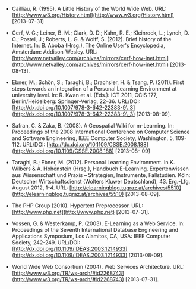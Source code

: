 <!-- filename: 99_Literatur.md -->
<!-- title: Literatur -->

- Cailliau, R. (1995). A Little History of the World Wide Web. URL: [http://www.w3.org/History.html](http://www.w3.org/History.html) \[2013-07-31]

- Cerf, V. G.; Leiner, B. M.; Clark, D. D.; Kahn, R. E.; Kleinrock, L.; Lynch, D. C.; Postel, J.; Roberts, L. G. & Wolff, S. (2012). Brief history of the Internet. In: B. Aboba (Hrsg.), The Online User's Encyclopedia, Amsterdam: Addison-Wesley. URL: [http://www.netvalley.com/archives/mirrors/cerf-how-inet.html](http://www.netvalley.com/archives/mirrors/cerf-how-inet.html) \[2013-08-13].

- Ebner, M.; Schön, S.; Taraghi, B.; Drachsler, H. & Tsang, P. (2011). First steps towards an integration of a Personal Learning Environment at university level. In: R. Kwan et al. (Eds.): ICT 2011, CCIS 177, Berlin/Heidelberg: Springer-Verlag, 22–36. URL/DOI: [http://dx.doi.org/10.1007/978-3-642-22383-9\_3](http://dx.doi.org/10.1007/978-3-642-22383-9\_3) \[2013-08-09].

- Safran, C. & Zaka, B. (2008). A Geospatial Wiki for m-Learning. In: Proceedings of the 2008 International Conference on Computer Science and Software Engineering, IEEE Computer Society, Washington, 5, 109-112. URL/DOI: [http://dx.doi.org/10.1109/CSSE.2008.188](http://dx.doi.org/10.1109/CSSE.2008.188) \[2013-08- 09]

- Taraghi, B.; Ebner, M. (2012). Personal Learning Environment. In K. Wilbers & A. Hohenstein (Hrsg.), Handbuch E-Learning. Expertenwissen aus Wissenschaft und Praxis – Strategien, Instrumente, Fallstudien. Köln: Deutscher Wirtschaftsdienst (Wolters Kluwer Deutschland), 43. Erg.-Lfg. August 2012, 1-4. URL: [http://elearningblog.tugraz.at/archives/5510](http://elearningblog.tugraz.at/archives/5510) \[2013-08-09].

- The PHP Group (2010). Hypertext Preprocessor. URL: [http://www.php.net](http://www.php.net) \[2013-07-31].

- Vossen, G. & Westerkamp, P. (2003). E-Learning as a Web Service. In: Proceedings of the Seventh International Database Engineering and Applications Symposium, Los Alamitos, CA, USA: IEEE Computer Society, 242-249. URL/DOI: [http://dx.doi.org/10.1109/IDEAS.2003.1214933](http://dx.doi.org/10.1109/IDEAS.2003.1214933) \[2013-08-09].

- World Wide Web Consortium (2004). Web Services Architecture. URL: [http://www.w3.org/TR/ws-arch/#id2268743](http://www.w3.org/TR/ws-arch/#id2268743) \[2013-07-31].

